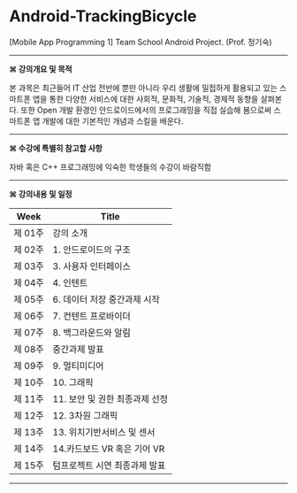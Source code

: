 # Android-TrackingBicycle
[Mobile App Programming 1] Team School Android Project. (Prof. 정기숙)

* * *

**⌘ 강의개요 및 목적**

본 과목은 최근들어 IT 산업 전반에 뿐만 아니라 우리 생활에 밀접하게 활용되고 있는 스마트폰 앱을 통한 다양한 서비스에 대한 사회적, 문화적, 기술적, 경제적 동향을 살펴본다. 또한 Open 개발 환경인 안드로이드에서의 프로그래밍을 직접 실습해 봄으로써 스마트폰 앱 개발에 대한 기본적인 개념과 스킬을 배운다.

* * *

**⌘ 수강에 특별히 참고할 사항**

자바 혹은 C++ 프로그래밍에 익숙한 학생들의 수강이 바람직함

* * *

**⌘ 강의내용 및 일정**

|Week|Title|
|:-----:|-------|
|제 01주 |	강의 소개|
|제 02주 |	1. 안드로이드의 구조|
|제 03주 |	3. 사용자 인터페이스| 	 	 	 
|제 04주 |	4. 인텐트|
|제 05주 |	6. 데이터 저장 중간과제 시작| 	 	 
|제 06주 |	7. 컨텐트 프로바이더|	 	 	 
|제 07주 |	8. 백그라운드와 알림| 	 	 	 
|제 08주 |	중간과제 발표|	 	 	 
|제 09주 |	9. 멀티미디어|	 	 	 
|제 10주 |	10. 그래픽|
|제 11주 |	11. 보안 및 권한 최종과제 선정| 	 	 
|제 12주 |	12. 3차원 그래픽|
|제 13주 |	13. 위치기반서비스 및 센서|	 	 
|제 14주 |	14.카드보드 VR 혹은 기어 VR|
|제 15주 |	텀프로젝트 시연 	최종과제 발표|

* * *
